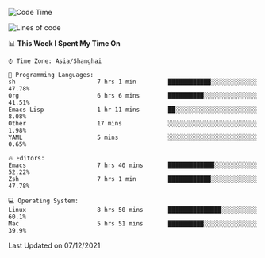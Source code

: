 <!--START_SECTION:waka-->
![Code Time](http://img.shields.io/badge/Code%20Time-467%20hrs%2056%20mins-blue)

![Lines of code](https://img.shields.io/badge/From%20Hello%20World%20I%27ve%20Written-22%20Thousand%20lines%20of%20code-blue)

📊 **This Week I Spent My Time On** 

```text
⌚︎ Time Zone: Asia/Shanghai

💬 Programming Languages: 
sh                       7 hrs 1 min         ████████████░░░░░░░░░░░░░   47.78% 
Org                      6 hrs 6 mins        ██████████░░░░░░░░░░░░░░░   41.51% 
Emacs Lisp               1 hr 11 mins        ██░░░░░░░░░░░░░░░░░░░░░░░   8.08% 
Other                    17 mins             ░░░░░░░░░░░░░░░░░░░░░░░░░   1.98% 
YAML                     5 mins              ░░░░░░░░░░░░░░░░░░░░░░░░░   0.65%

🔥 Editors: 
Emacs                    7 hrs 40 mins       █████████████░░░░░░░░░░░░   52.22% 
Zsh                      7 hrs 1 min         ████████████░░░░░░░░░░░░░   47.78%

💻 Operating System: 
Linux                    8 hrs 50 mins       ███████████████░░░░░░░░░░   60.1% 
Mac                      5 hrs 51 mins       ██████████░░░░░░░░░░░░░░░   39.9%

```


 Last Updated on 07/12/2021
<!--END_SECTION:waka-->
